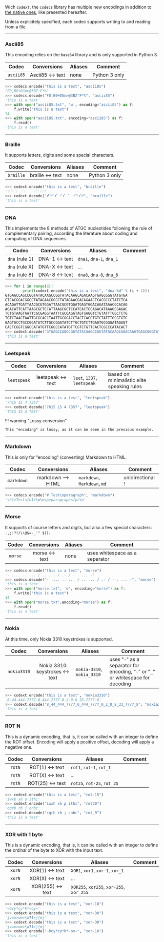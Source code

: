Wich `codext`, the `codecs` library has multiple new encodings in addition to [the native ones](https://docs.python.org/3.8/library/codecs.html#standard-encodings), like presented hereafter.

Unless explicitely specified, each codec supports writing to and reading from a file.

-----

### Ascii85

This encoding relies on the `base64` library and is only supported in Python 3.

**Codec** | **Conversions** | **Aliases** | **Comment**
:---: | :---: | --- | ---
`ascii85` | Ascii85 <-> text | none | Python 3 only

```python
>>> codecs.encode("this is a test", "ascii85")
"FD,B0+DGm>@3BZ'F*%"
>>> codecs.decode("FD,B0+DGm>@3BZ'F*%", "ascii85")
'this is a test'
>>> with open("ascii85.txt", 'w', encoding="ascii85") as f:
	f.write("this is a test")
14
>>> with open("ascii85.txt", encoding="ascii85") as f:
	f.read()
'this is a test'
```

-----

### Braille

It supports letters, digits and some special characters.

**Codec** | **Conversions** | **Aliases** | **Comment**
:---: | :---: | --- | ---
`braille` | braille <-> text | none | Python 3 only

```python
>>> codext.encode("this is a test", "braille")
'⠞⠓⠊⠎⠀⠊⠎⠀⠁⠀⠞⠑⠎⠞'
>>> codext.decode("⠞⠓⠊⠎⠀⠊⠎⠀⠁⠀⠞⠑⠎⠞", "braille")
'this is a test'
```

-----

### DNA

This implements the 8 methods of ATGC nucleotides following the rule of complementary pairing, according the literature about coding and computing of DNA sequences.

**Codec** | **Conversions** | **Aliases** | **Comment**
:---: | :---: | --- | ---
`dna` (rule 1) | DNA-1 <-> text | `dna1`, `dna-1`, `dna_1` | 
`dna` (rule X) | DNA-X <-> text | ... | 
`dna` (rule 8) | DNA-8 <-> text | `dna8`, `dna-8`, `dna_8` | 

```python
>>> for i in range(8):
        print(codext.encode("this is a test", "dna-%d" % (i + 1)))
GTGAGCCAGCCGGTATACAAGCCGGTATACAAGCAGACAAGTGAGCGGGTATGTGA
CTCACGGACGGCCTATAGAACGGCCTATAGAACGACAGAACTCACGCCCTATCTCA
ACAGATTGATTAACGCGTGGATTAACGCGTGGATGAGTGGACAGATAAACGCACAG
AGACATTCATTAAGCGCTCCATTAAGCGCTCCATCACTCCAGACATAAAGCGAGAC
TCTGTAAGTAATTCGCGAGGTAATTCGCGAGGTAGTGAGGTCTGTATTTCGCTCTG
TGTCTAACTAATTGCGCACCTAATTGCGCACCTACTCACCTGTCTATTTGCGTGTC
GAGTGCCTGCCGGATATCTTGCCGGATATCTTGCTGTCTTGAGTGCGGGATAGAGT
CACTCGGTCGGCCATATGTTCGGCCATATGTTCGTCTGTTCACTCGCCCATACACT
>>> codext.decode("GTGAGCCAGCCGGTATACAAGCCGGTATACAAGCAGACAAGTGAGCGGGTATGTGA", "dna-1")
'this is a test'
```

-----

### Leetspeak

**Codec** | **Conversions** | **Aliases** | **Comment**
:---: | :---: | --- | ---
`leetspeak` | leetspeak <-> text | `leet`, `1337`, `leetspeak` | based on minimalistic elite speaking rules

```python
>>> codext.encode("this is a test", "leetspeak")
'7h15 15 4 7357'
>>> codext.decode("7h15 15 4 7357", "leetspeak")
'ThIS IS A TEST'
```

!!! warning "Lossy conversion"
    
    This "encoding" is lossy, as it can be seen in the previous example.

-----

### Markdown

This is only for "encoding" (converting) Markdown to HTML.

**Codec** | **Conversions** | **Aliases** | **Comment**
:---: | :---: | --- | ---
`markdown` | markdown --> HTML | `markdown`, `Markdown`, `md` | unidirectional !

```python
>>> codecs.encode("# Test\nparagraph", "markdown")
'<h1>Test</h1>\n\n<p>paragraph</p>\n'
```

-----

### Morse

It supports of course letters and digits, but also a few special characters: `.,;:?!/\\@&=-_'" $()`.

**Codec** | **Conversions** | **Aliases** | **Comment**
:---: | :---: | --- | ---
`morse` | morse <-> text | none | uses whitespace as a separator

```python
>>> codecs.encode("this is a test", "morse")
'- .... .. ... / .. ... / .- / - . ... -'
>>> codecs.decode("- .... .. ... / .. ... / .- / - . ... -", "morse")
'this is a test'
>>> with open("morse.txt", 'w', encoding="morse") as f:
	f.write("this is a test")
14
>>> with open("morse.txt",encoding="morse") as f:
	f.read()
'this is a test'
```

-----

### Nokia

At this time, only Nokia 3310 keystrokes is supported.

**Codec** | **Conversions** | **Aliases** | **Comment**
:---: | :---: | --- | ---
`nokia3310` | Nokia 3310 keystrokes <-> text | `nokia-3310`, `nokia_3310` | uses "`-`" as a separator for encoding, "`-`" or "`_`" or whitespace for decoding

```python
>>> codext.encode("this is a test", "nokia3310")
'8-44-444-7777-0-444-7777-0-2-0-8-33-7777-8'
>>> codext.decode("8_44_444_7777_0_444_7777_0_2_0_8_33_7777_8", "nokia3310")
'this is a test'
```

-----

### ROT N

This is a dynamic encoding, that is, it can be called with an integer to define the ROT offset. Encoding will apply a positive offset, decoding will apply a negative one.

**Codec** | **Conversions** | **Aliases** | **Comment**
:---: | :---: | --- | ---
`rotN` | ROT(1) <-> text | `rot1`, `rot-1`, `rot_1` | 
`rotN` | ROT(X) <-> text | ... | 
`rotN` | ROT(25) <-> text | `rot25`, `rot-25`, `rot_25` | 

```python
>>> codext.encode("this is a test", "rot-15")
'iwxh xh p ithi'
>>> codext.encode("iwxh xh p ithi", "rot20")
'cqrb rb j cnbc'
>>> codext.decode("cqrb rb j cnbc", "rot_9")
'this is a test'
```

-----

### XOR with 1 byte

This is a dynamic encoding, that is, it can be called with an integer to define the ordinal of the byte to XOR with the input text.

**Codec** | **Conversions** | **Aliases** | **Comment**
:---: | :---: | --- | ---
`xorN` | XOR(1) <-> text | `XOR1`, `xor1`, `xor-1`, `xor_1` | 
`xorN` | XOR(X) <-> text | ... | 
`xorN` | XOR(255) <-> text | `XOR255`, `xor255`, `xor-255`, `xor_255` | 

```python
>>> codext.encode("this is a test", "xor-10")
'~bcy*cy*k*~oy~'
>>> codext.encode("this is a test", "xor-30")
'jvwm>wm>\x7f>j{mj'
>>> codext.decode("this is a test", "xor-30")
'jvwm>wm>\x7f>j{mj'
>>> codext.encode("~bcy*cy*k*~oy~", "xor-10")
'this is a test'
```
